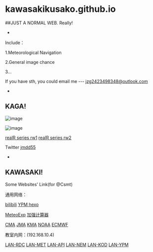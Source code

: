 # kawasakikusako.github.io

##JUST A NORMAL WEB. Really!

-
Include：

  1.Meteorological Navigation
  
  2.General image chance
  
  3...
  
  If you have sth, you could email me --- jzg2423498348@outlook.com
  
-
KAGA!
-
![image](https://kawasakikusako.github.io/GeneralWebEngine/explorer_files/meteo_exp/Chace/PicUploadChance/realR/w1.jpeg)

![image](https://kawasakikusako.github.io/GeneralWebEngine/explorer_files/meteo_exp/Chace/PicUploadChance/realR/w2.jpeg)

[realR series rw1](https://kawasakikusako.github.io/GeneralWebEngine/explorer_files/meteo_exp/Chace/PicUploadChance/realR/rw1.jpeg)
[realR series rw2](https://kawasakikusako.github.io/GeneralWebEngine/explorer_files/meteo_exp/Chace/PicUploadChance/realR/rw2.jpeg)

Twitter  [jmdd55](http://www.twitter.com/jmdd5t)

-
KAWASAKI!
-

Some Websites' Link(for @Csmt)

通用网络：

[bilibili](https://www.bilibili.com)
[YPM hexo](https://music.hexo.icu)

[MeteoExp](https://kawasakikusako.github.io/GeneralWebEngine/explorer_files/meteo_exp/MeteoExplorer.html)
[加强计算器](http://tools-vue.zuoyebang.com/static/hy/tools-vue/calculator.html)

[CMA](http://www.nmc.cn)
[JMA](http://www.jma.go.jp)
[KMA](http://www.kma.go.kr)
[NOAA](http://www.noaa.gov)
[ECMWF](http://www.ecmwf.int)

教室内网：(192.168.10.4)

[LAN-RDC](http://192.168.10.4:11000)
[LAN-MET](http://192.168.10.4:8087)
[LAN-API](http://192.168.10.4:8093)
[LAN-NEM](http://192.168.10.4:3000)
[LAN-KOD](http://192.168.10.4:8095)
[LAN-YPM](http://192.168.10.4:35861)
